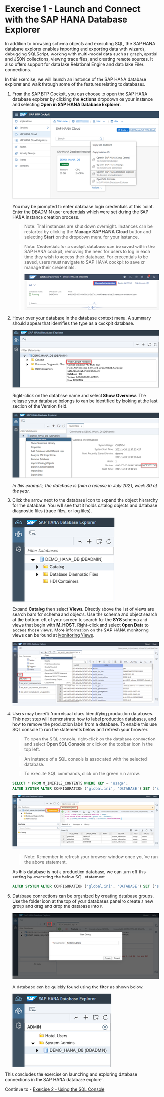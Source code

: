# Exercise 1 - Launch and Connect with the SAP HANA Database Explorer

  In addition to browsing schema objects and executing SQL, the SAP HANA database explorer enables importing and exporting data with wizards, debugging SQLScript, working with multi-model data such as graph, spatial and JSON collections,  viewing trace files, and creating remote sources.  It also offers support for data lake Relational Engine and data lake Files connections.

In this exercise, we will launch an instance of the SAP HANA database explorer and walk through some of the features relating to databases.

1. From the SAP BTP Cockpit, you can choose to open the SAP HANA database explorer by clicking the **Actions** dropdown on your instance and selecting **Open in SAP HANA Database Explorer**.

    ![](images/BTPCockpit.png)

    You may be prompted to enter database login credentials at this point. Enter the DBADMIN user credentials which were set during the SAP HANA instance creation process.

    >Note: Trial instances are shut down overnight. Instances can be restarted by clicking the **Manage SAP HANA Cloud** button and selecting **Start** on the dropdown menu for your instance.

    >Note: Credentials for a cockpit database can be saved within the SAP HANA cockpit, removing the need for users to log in each time they wish to access their database. For credentials to be saved, users must navigate to SAP HANA cockpit to save or manage their credentials.
    >
    >![](images/Authentication.png)

2. Hover over your database in the database context menu. A summary should appear that identifies the type as a cockpit database.

    ![](images/DBSummary.png)

     Right-click on the database name and select **Show Overview**. The release your database belongs to can be identified by looking at the last section of the Version field.

    ![](images/ShowOverview.png)

    *In this example, the database is from a release in July 2021, week 30 of the year.*

3. Click the arrow next to the database icon to expand the object hierarchy for the database. You will see that it holds catalog objects and database diagnostic files (trace files, or log files).

    ![](images/Catalog.png)

    Expand **Catalog** then select **Views**.  Directly above the list of views are search bars for schema and objects. Use the schema and object search  at the bottom left of your screen to search for the **SYS** schema and views that begin with **M_HOST**. Right-click and select **Open Data** to access those views. More information on the SAP HANA monitoring views can be found at [Monitoring Views](https://help.sap.com/viewer/c1d3f60099654ecfb3fe36ac93c121bb/2021_3_QRC/en-US/d3c10d23e8334a35afa8d9bdbc102366.html).

    ![](images/SchemaMenu.png)


4. Users may benefit from visual clues identifying  production databases. This next step will demonstrate how to label production databases, and how to remove the production label from a database. To enable this use SQL console to run the statements below and refresh your browser.
   
    >To open the SQL console, right-click on the database connection and select **Open SQL Console** or click on the toolbar icon in the top left.  
    
    >An instance of a SQL console is associated with the selected database.

    >To execute SQL commands, click on the green run arrow.

    ```SQL
    SELECT * FROM M_INIFILE_CONTENTS WHERE KEY = 'usage';
    ALTER SYSTEM ALTER CONFIGURATION ('global.ini', 'DATABASE') SET ('system_information', 'usage') = 'production' WITH RECONFIGURE;
    ```

    ![](images/ProductionLabel.png)

    >Note: Remember to refresh your browser window once you've run the above statement.


    As this database is not a production database, we can turn off this setting by executing the below SQL statement.

    ```SQL
    ALTER SYSTEM ALTER CONFIGURATION ('global.ini', 'DATABASE') SET ('system_information', 'usage') = 'custom' WITH RECONFIGURE;
    ```

5. Database connections can be organized by creating database groups. Use the folder icon at the top of your databases panel to create a new group and drag and drop the database into it. 

    ![](images/Groups.png)

    A database can be quickly found using the filter as shown below.
    
    ![](images/Filter.png)
    
This concludes the exercise on launching and exploring database connections in the SAP HANA database explorer.

Continue to - [Exercise 2 - Using the SQL Console](../ex2/README.md)
